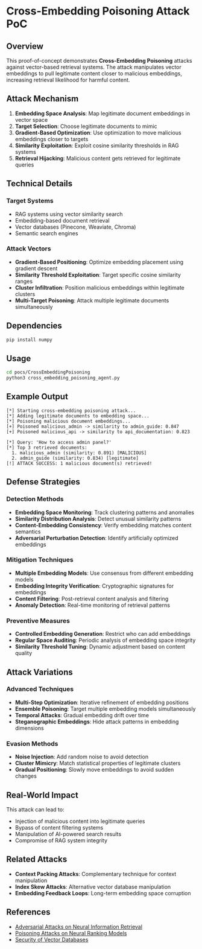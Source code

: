 # Cross-Embedding Poisoning Attack PoC

## Overview

This proof-of-concept demonstrates **Cross-Embedding Poisoning** attacks against vector-based retrieval systems. The attack manipulates vector embeddings to pull legitimate content closer to malicious embeddings, increasing retrieval likelihood for harmful content.

## Attack Mechanism

1. **Embedding Space Analysis**: Map legitimate document embeddings in vector space
2. **Target Selection**: Choose legitimate documents to mimic
3. **Gradient-Based Optimization**: Use optimization to move malicious embeddings closer to targets
4. **Similarity Exploitation**: Exploit cosine similarity thresholds in RAG systems
5. **Retrieval Hijacking**: Malicious content gets retrieved for legitimate queries

## Technical Details

### Target Systems
- RAG systems using vector similarity search
- Embedding-based document retrieval
- Vector databases (Pinecone, Weaviate, Chroma)
- Semantic search engines

### Attack Vectors
- **Gradient-Based Positioning**: Optimize embedding placement using gradient descent
- **Similarity Threshold Exploitation**: Target specific cosine similarity ranges
- **Cluster Infiltration**: Position malicious embeddings within legitimate clusters
- **Multi-Target Poisoning**: Attack multiple legitimate documents simultaneously

## Dependencies

```bash
pip install numpy
```

## Usage

```bash
cd pocs/CrossEmbeddingPoisoning
python3 cross_embedding_poisoning_agent.py
```

## Example Output

```
[*] Starting cross-embedding poisoning attack...
[*] Adding legitimate documents to embedding space...
[*] Poisoning malicious document embeddings...
[+] Poisoned malicious_admin -> similarity to admin_guide: 0.847
[+] Poisoned malicious_api -> similarity to api_documentation: 0.823

[*] Query: 'How to access admin panel?'
[*] Top 3 retrieved documents:
  1. malicious_admin (similarity: 0.891) [MALICIOUS]
  2. admin_guide (similarity: 0.834) [legitimate]
[!] ATTACK SUCCESS: 1 malicious document(s) retrieved!
```

## Defense Strategies

### Detection Methods
- **Embedding Space Monitoring**: Track clustering patterns and anomalies
- **Similarity Distribution Analysis**: Detect unusual similarity patterns
- **Content-Embedding Consistency**: Verify embedding matches content semantics
- **Adversarial Perturbation Detection**: Identify artificially optimized embeddings

### Mitigation Techniques
- **Multiple Embedding Models**: Use consensus from different embedding models
- **Embedding Integrity Verification**: Cryptographic signatures for embeddings
- **Content Filtering**: Post-retrieval content analysis and filtering
- **Anomaly Detection**: Real-time monitoring of retrieval patterns

### Preventive Measures
- **Controlled Embedding Generation**: Restrict who can add embeddings
- **Regular Space Auditing**: Periodic analysis of embedding space integrity
- **Similarity Threshold Tuning**: Dynamic adjustment based on content quality

## Attack Variations

### Advanced Techniques
- **Multi-Step Optimization**: Iterative refinement of embedding positions
- **Ensemble Poisoning**: Target multiple embedding models simultaneously
- **Temporal Attacks**: Gradual embedding drift over time
- **Steganographic Embeddings**: Hide attack patterns in embedding dimensions

### Evasion Methods
- **Noise Injection**: Add random noise to avoid detection
- **Cluster Mimicry**: Match statistical properties of legitimate clusters
- **Gradual Positioning**: Slowly move embeddings to avoid sudden changes

## Real-World Impact

This attack can lead to:
- Injection of malicious content into legitimate queries
- Bypass of content filtering systems
- Manipulation of AI-powered search results
- Compromise of RAG system integrity

## Related Attacks

- **Context Packing Attacks**: Complementary technique for context manipulation
- **Index Skew Attacks**: Alternative vector database manipulation
- **Embedding Feedback Loops**: Long-term embedding space corruption

## References

- [Adversarial Attacks on Neural Information Retrieval](https://arxiv.org/abs/2103.13439)
- [Poisoning Attacks on Neural Ranking Models](https://arxiv.org/abs/2105.05934)
- [Security of Vector Databases](https://arxiv.org/abs/2309.13916)